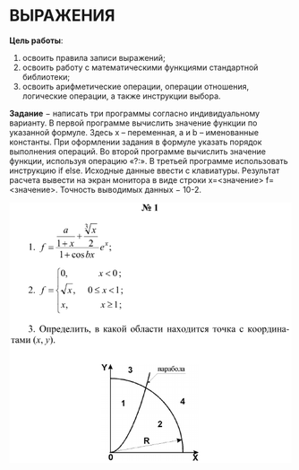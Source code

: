 # ВЫРАЖЕНИЯ

__Цель работы__:
1. освоить правила записи выражений;
2. освоить работу с математическими функциями стандартной библиотеки;
3. освоить арифметические операции, операции отношения, логические операции, а также инструкции выбора.

__Задание__ − написать три программы согласно индивидуальному варианту. В первой программе вычислить значение функции по указанной формуле. Здесь x – переменная, a и b – именованные константы. При оформлении задания в формуле указать порядок выполнения операций. Во второй программе вычислить значение функции, используя операцию «?:». В третьей программе использовать инструкцию if else.
Исходные данные ввести с клавиатуры. Результат расчета вывести на экран монитора в виде строки x=<значение> f=<значение>. Точность выводимых данных − 10-2.


![Задание](https://github.com/atlz253/Suslov_C/blob/master/lab_3/task.png)